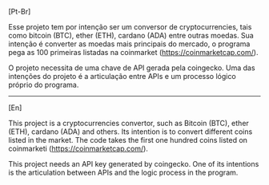 [Pt-Br]

Esse projeto tem por intenção ser um conversor de cryptocurrencies, tais como bitcoin (BTC), ether (ETH), cardano (ADA) entre outras moedas.
Sua intenção é converter as moedas mais principais do mercado, o programa pega as 100 primeiras listadas na coinmarket (https://coinmarketcap.com/).

O projeto necessita de uma chave de API gerada pela coingecko. Uma das intenções do projeto é a articulação entre APIs e um processo lógico próprio do programa.

-----
[En]

This project is a cryptocurrencies convertor, such as Bitcoin (BTC), ether (ETH), cardano (ADA) and others. Its intention is to convert different coins listed in the market. The code takes the first one hundred coins listed on coinmarketi (https://coinmarketcap.com/).



This project needs an API key generated by coingecko. One of its intentions is the articulation between APIs and the logic process in the program.
